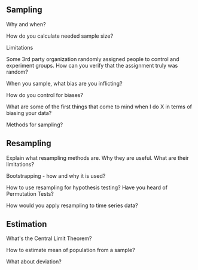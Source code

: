 
## Sampling

Why and when?



How do you calculate needed sample size?



Limitations



Some 3rd party organization randomly assigned people to control and experiment groups. How can you verify that the assignment truly was random?



When you sample, what bias are you inflicting?



How do you control for biases?



What are some of the first things that come to mind when I do X in terms of biasing your data?



Methods for sampling?



## Resampling

Explain what resampling methods are. Why they are useful. What are their limitations?




Bootstrapping - how and why it is used?




How to use resampling for hypothesis testing? Have you heard of Permutation Tests?




How would you apply resampling to time series data?




## Estimation

What's the Central Limit Theorem?



How to estimate mean of population from a sample?



What about deviation?


